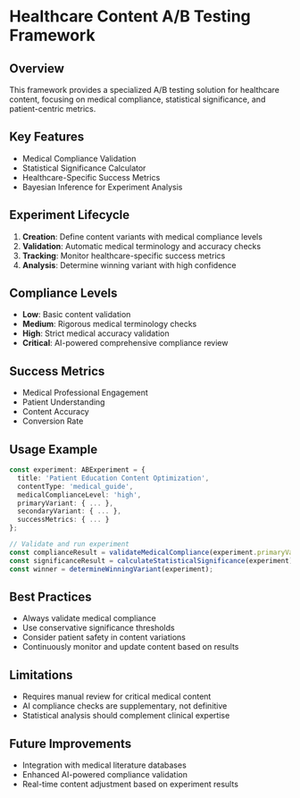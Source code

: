 # Healthcare Content A/B Testing Framework

## Overview
This framework provides a specialized A/B testing solution for healthcare content, focusing on medical compliance, statistical significance, and patient-centric metrics.

## Key Features
- Medical Compliance Validation
- Statistical Significance Calculator
- Healthcare-Specific Success Metrics
- Bayesian Inference for Experiment Analysis

## Experiment Lifecycle
1. **Creation**: Define content variants with medical compliance levels
2. **Validation**: Automatic medical terminology and accuracy checks
3. **Tracking**: Monitor healthcare-specific success metrics
4. **Analysis**: Determine winning variant with high confidence

## Compliance Levels
- **Low**: Basic content validation
- **Medium**: Rigorous medical terminology checks
- **High**: Strict medical accuracy validation
- **Critical**: AI-powered comprehensive compliance review

## Success Metrics
- Medical Professional Engagement
- Patient Understanding
- Content Accuracy
- Conversion Rate

## Usage Example
```typescript
const experiment: ABExperiment = {
  title: 'Patient Education Content Optimization',
  contentType: 'medical_guide',
  medicalComplianceLevel: 'high',
  primaryVariant: { ... },
  secondaryVariant: { ... },
  successMetrics: { ... }
};

// Validate and run experiment
const complianceResult = validateMedicalCompliance(experiment.primaryVariant, 'high');
const significanceResult = calculateStatisticalSignificance(experiment);
const winner = determineWinningVariant(experiment);
```

## Best Practices
- Always validate medical compliance
- Use conservative significance thresholds
- Consider patient safety in content variations
- Continuously monitor and update content based on results

## Limitations
- Requires manual review for critical medical content
- AI compliance checks are supplementary, not definitive
- Statistical analysis should complement clinical expertise

## Future Improvements
- Integration with medical literature databases
- Enhanced AI-powered compliance validation
- Real-time content adjustment based on experiment results